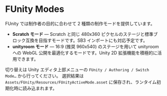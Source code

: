 # FUnity Modes

FUnity では制作者の目的に合わせて 2 種類の制作モードを提供しています。

- **Scratch モード** — Scratch と同じ 480x360 ピクセルのステージと標準ブロック互換を目指すモードです。SB3 インポートにも対応予定です。
- **unityroom モード** — 16:9 (推奨 960x540) のステージを用いて unityroom への WebGL 公開を最適化するモードです。Unity 2D 拡張機能を積極的に活用できます。

切り替えは Unity エディタ上部メニューの `FUnity / Authoring / Switch Mode…` から行ってください。
選択結果は `Assets/FUnity/Resources/FUnityActiveMode.asset` に保存され、ランタイム初期化時に読み込まれます。
